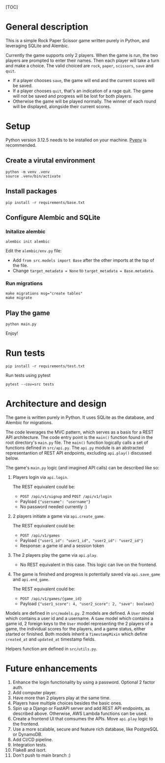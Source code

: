 [TOC]

# General description
This is a simple Rock Paper Scissor game written purely in Python, and leveraging SQLite and Alembic.

Currently the game supports only 2 players. When the game is run, the two players are prompted to enter their names. Then each player will take a turn and make a choice. The valid choiced are `rock`, `paper`, `scissors`, `save` and `quit`.
- If a player chooses `save`, the game will end and the current scores will be saved.
- If a player chooses `quit`, that's an indication of a rage quit. The game will not be saved and progress will be lost for both players.
- Otherwise the game will be played normally. The winner of each round will be displayed, alongside their current scores.

# Setup

Python version 3.12.5 needs to be installed on your machine. [Pyenv](https://github.com/pyenv/pyenv) is recommended.

## Create a virutal environment

```
python -m venv .venv
source .venv/bin/activate
```

## Install packages

```
pip install -r requirements/base.txt
```

## Configure Alembic and SQLite

### Initalize alembic
```
alembic init alembic
```

Edit the `alembic/env.py` file:
- Add `from src.models import Base` after the other imports at the top of the file.
- Change `target_metadata = None` to `target_metadata = Base.metadata`.

### Run migrations
```
make migrations msg="create tables"
make migrate
```

## Play the game

```
python main.py
```
Enjoy!

# Run tests

```
pip install -r requirements/test.txt
```

Run tests using pytest
```
pytest --cov=src tests
```

# Architecture and design
The game is written purely in Python. It uses SQLite as the database, and Alembic for migrations.

The code leverages the MVC pattern, which serves as a basis for a REST API architecture.
The code entry point is the `main()` function found in the root directory's `main.py` file. The `main()` function logically calls a set of functions defined in `src/api.py`. The `api.py` module is an abstracted representantion of REST API endpoints, excluding `api.play()` discussed below.

The game's `main.py` logic (and imagined API calls) can be described like so:
1. Players login via `api.login`.

    The REST equivalent could be:
    - `POST /api/v1/signup` and `POST /api/v1/login`
    - Payload `{"username": "username"}`
    - No password needed currently :)
2. 2 players initiate a game via `api.create_game`.

    The REST equivalent could be:
    - `POST /api/v1/games`
    - Payload `{"user1_id": "user1_id", "user2_id": "user2_id"}`
    - Response: a game id and a session token
3. The 2 players play the game via `api.play`.
    - No REST equivalent in this case. This logic can live on the frontend.
4. The game is finished and progress is potentially saved via `api.save_game` and `api.end_game`.

    The REST equivalent could be:
    - `POST /api/v1/games/{game_id}`
    - Payload `{"user1_score": 4, "user2_score": 2, "save": boolean}`

Models are defined in `src/models.py`. 2 models are defined. A `User` model which contains a user id and a username. A `Game` model which contains a game id, 2 foreign keys to the `User` model representing the 2 players of a game, the individual scores for the players, and a game status, either started or finished. Both models inherit a `TimestampMixin` which define `created_at` and `updated_at` timestamp fields.

Helpers function are defined in `src/utils.py`.

# Future enhancements

1. Enhance the login functionality by using a password. Optional 2 factor auth.
2. Add computer player.
3. Have more than 2 players play at the same time.
4. Players have multiple choices besides the basic ones.
5. Spin up a Django or FastAPI server and add REST API endpoints, as described above. Otherwise, AWS Lambda functions can be used.
6. Create a frontend UI that comsumes the APIs. Move `api.play` logic to the frontend.
7. Use a more scalable, secure and feature rich database, like PostgreSQL or DynamoDB.
8. Add CI/CD pipeline.
9. Integration tests.
10. Flake8 and isort.
11. Don't push to main branch :)
